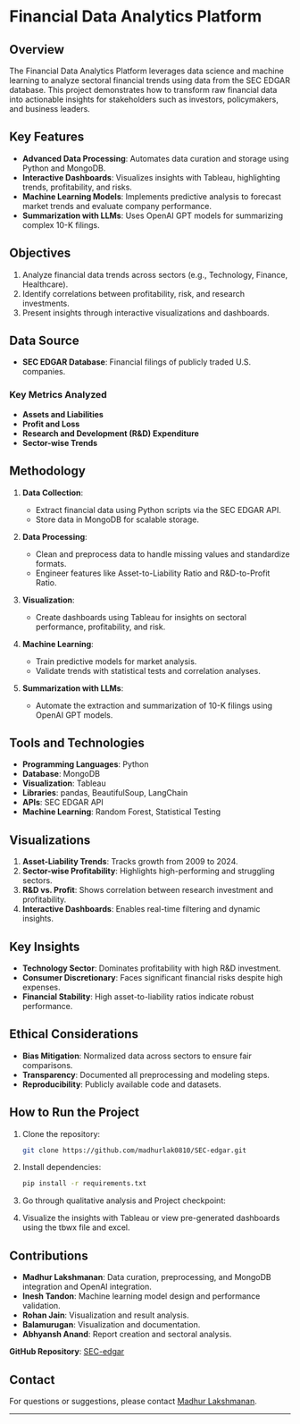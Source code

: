 # Financial Data Analytics Platform

## Overview
The Financial Data Analytics Platform leverages data science and machine learning to analyze sectoral financial trends using data from the SEC EDGAR database. This project demonstrates how to transform raw financial data into actionable insights for stakeholders such as investors, policymakers, and business leaders.

## Key Features
- **Advanced Data Processing**: Automates data curation and storage using Python and MongoDB.
- **Interactive Dashboards**: Visualizes insights with Tableau, highlighting trends, profitability, and risks.
- **Machine Learning Models**: Implements predictive analysis to forecast market trends and evaluate company performance.
- **Summarization with LLMs**: Uses OpenAI GPT models for summarizing complex 10-K filings.

## Objectives
1. Analyze financial data trends across sectors (e.g., Technology, Finance, Healthcare).
2. Identify correlations between profitability, risk, and research investments.
3. Present insights through interactive visualizations and dashboards.

## Data Source
- **SEC EDGAR Database**: Financial filings of publicly traded U.S. companies.

### Key Metrics Analyzed
- **Assets and Liabilities**
- **Profit and Loss**
- **Research and Development (R&D) Expenditure**
- **Sector-wise Trends**

## Methodology
1. **Data Collection**:
   - Extract financial data using Python scripts via the SEC EDGAR API.
   - Store data in MongoDB for scalable storage.

2. **Data Processing**:
   - Clean and preprocess data to handle missing values and standardize formats.
   - Engineer features like Asset-to-Liability Ratio and R&D-to-Profit Ratio.

3. **Visualization**:
   - Create dashboards using Tableau for insights on sectoral performance, profitability, and risk.

4. **Machine Learning**:
   - Train predictive models for market analysis.
   - Validate trends with statistical tests and correlation analyses.

5. **Summarization with LLMs**:
   - Automate the extraction and summarization of 10-K filings using OpenAI GPT models.

## Tools and Technologies
- **Programming Languages**: Python
- **Database**: MongoDB
- **Visualization**: Tableau
- **Libraries**: pandas, BeautifulSoup, LangChain
- **APIs**: SEC EDGAR API
- **Machine Learning**: Random Forest, Statistical Testing

## Visualizations
1. **Asset-Liability Trends**: Tracks growth from 2009 to 2024.
2. **Sector-wise Profitability**: Highlights high-performing and struggling sectors.
3. **R&D vs. Profit**: Shows correlation between research investment and profitability.
4. **Interactive Dashboards**: Enables real-time filtering and dynamic insights.

## Key Insights
- **Technology Sector**: Dominates profitability with high R&D investment.
- **Consumer Discretionary**: Faces significant financial risks despite high expenses.
- **Financial Stability**: High asset-to-liability ratios indicate robust performance.

## Ethical Considerations
- **Bias Mitigation**: Normalized data across sectors to ensure fair comparisons.
- **Transparency**: Documented all preprocessing and modeling steps.
- **Reproducibility**: Publicly available code and datasets.

## How to Run the Project
1. Clone the repository:
   ```bash
   git clone https://github.com/madhurlak0810/SEC-edgar.git
   ```
2. Install dependencies:
   ```bash
   pip install -r requirements.txt
   ```
3. Go through qualitative analysis and Project checkpoint:
   
4. Visualize the insights with Tableau or view pre-generated dashboards using the tbwx file and excel.

## Contributions
- **Madhur Lakshmanan**: Data curation, preprocessing, and MongoDB integration and OpenAI integration.
- **Inesh Tandon**: Machine learning model design and performance validation.
- **Rohan Jain**: Visualization and result analysis.
- **Balamurugan**: Visualization and documentation.
- **Abhyansh Anand**: Report creation and sectoral analysis.

**GitHub Repository**: [SEC-edgar](https://github.com/madhurlak0810/SEC-edgar.git)

## Contact
For questions or suggestions, please contact [Madhur Lakshmanan](mailto:madhulak@umd.edu).

---

